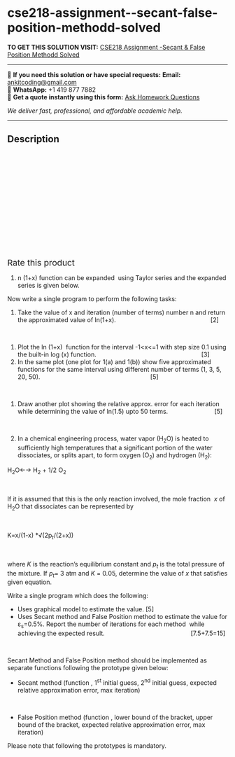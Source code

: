 # cse218-assignment--secant-false-position-methodd-solved
**TO GET THIS SOLUTION VISIT:** [CSE218 Assignment -Secant & False Position Methodd Solved](https://www.ankitcodinghub.com/product/cse218-assignment-secant-false-position-methodd-solved/)


---

📩 **If you need this solution or have special requests:** **Email:** ankitcoding@gmail.com  
📱 **WhatsApp:** +1 419 877 7882  
📄 **Get a quote instantly using this form:** [Ask Homework Questions](https://www.ankitcodinghub.com/services/ask-homework-questions/)

*We deliver fast, professional, and affordable academic help.*

---

<h2>Description</h2>



<div class="kk-star-ratings kksr-auto kksr-align-center kksr-valign-top" data-payload="{&quot;align&quot;:&quot;center&quot;,&quot;id&quot;:&quot;96867&quot;,&quot;slug&quot;:&quot;default&quot;,&quot;valign&quot;:&quot;top&quot;,&quot;ignore&quot;:&quot;&quot;,&quot;reference&quot;:&quot;auto&quot;,&quot;class&quot;:&quot;&quot;,&quot;count&quot;:&quot;0&quot;,&quot;legendonly&quot;:&quot;&quot;,&quot;readonly&quot;:&quot;&quot;,&quot;score&quot;:&quot;0&quot;,&quot;starsonly&quot;:&quot;&quot;,&quot;best&quot;:&quot;5&quot;,&quot;gap&quot;:&quot;4&quot;,&quot;greet&quot;:&quot;Rate this product&quot;,&quot;legend&quot;:&quot;0\/5 - (0 votes)&quot;,&quot;size&quot;:&quot;24&quot;,&quot;title&quot;:&quot;CSE218 Assignment -Secant \u0026amp; False Position Methodd Solved&quot;,&quot;width&quot;:&quot;0&quot;,&quot;_legend&quot;:&quot;{score}\/{best} - ({count} {votes})&quot;,&quot;font_factor&quot;:&quot;1.25&quot;}">

<div class="kksr-stars">

<div class="kksr-stars-inactive">
            <div class="kksr-star" data-star="1" style="padding-right: 4px">


<div class="kksr-icon" style="width: 24px; height: 24px;"></div>
        </div>
            <div class="kksr-star" data-star="2" style="padding-right: 4px">


<div class="kksr-icon" style="width: 24px; height: 24px;"></div>
        </div>
            <div class="kksr-star" data-star="3" style="padding-right: 4px">


<div class="kksr-icon" style="width: 24px; height: 24px;"></div>
        </div>
            <div class="kksr-star" data-star="4" style="padding-right: 4px">


<div class="kksr-icon" style="width: 24px; height: 24px;"></div>
        </div>
            <div class="kksr-star" data-star="5" style="padding-right: 4px">


<div class="kksr-icon" style="width: 24px; height: 24px;"></div>
        </div>
    </div>

<div class="kksr-stars-active" style="width: 0px;">
            <div class="kksr-star" style="padding-right: 4px">


<div class="kksr-icon" style="width: 24px; height: 24px;"></div>
        </div>
            <div class="kksr-star" style="padding-right: 4px">


<div class="kksr-icon" style="width: 24px; height: 24px;"></div>
        </div>
            <div class="kksr-star" style="padding-right: 4px">


<div class="kksr-icon" style="width: 24px; height: 24px;"></div>
        </div>
            <div class="kksr-star" style="padding-right: 4px">


<div class="kksr-icon" style="width: 24px; height: 24px;"></div>
        </div>
            <div class="kksr-star" style="padding-right: 4px">


<div class="kksr-icon" style="width: 24px; height: 24px;"></div>
        </div>
    </div>
</div>


<div class="kksr-legend" style="font-size: 19.2px;">
            <span class="kksr-muted">Rate this product</span>
    </div>
    </div>
<ol>
<li>n (1+x) function can be expanded &nbsp;using Taylor series and the expanded series is given below.</li>
</ol>
Now write a single program to perform the following tasks:

<ol>
<li>Take the value of x and iteration (number of terms) number n and return the approximated value of ln(1+x).&nbsp;&nbsp;&nbsp;&nbsp;&nbsp;&nbsp;&nbsp;&nbsp;&nbsp; &nbsp;&nbsp;&nbsp;&nbsp;&nbsp;&nbsp;&nbsp;&nbsp;&nbsp;&nbsp;&nbsp;&nbsp;&nbsp;&nbsp;&nbsp;&nbsp;&nbsp;&nbsp;&nbsp;&nbsp;&nbsp;&nbsp;&nbsp;&nbsp;&nbsp;&nbsp;&nbsp;&nbsp;&nbsp;&nbsp;&nbsp;&nbsp;&nbsp;&nbsp;&nbsp;&nbsp;&nbsp;&nbsp;&nbsp;&nbsp;&nbsp;&nbsp;&nbsp;&nbsp; [2]</li>
</ol>
&nbsp;

<ol>
<li>Plot the ln (1+x)&nbsp; function for the interval -1&lt;x&lt;=1 with step size 0.1 using the built-in log (x) function.&nbsp;&nbsp;&nbsp;&nbsp;&nbsp;&nbsp;&nbsp;&nbsp;&nbsp;&nbsp;&nbsp;&nbsp;&nbsp;&nbsp;&nbsp; &nbsp;&nbsp;&nbsp;&nbsp;&nbsp;&nbsp;&nbsp;&nbsp;&nbsp;&nbsp;&nbsp;&nbsp;&nbsp;&nbsp;&nbsp;&nbsp;&nbsp;&nbsp;&nbsp;&nbsp;&nbsp;&nbsp;&nbsp;&nbsp;&nbsp;&nbsp;&nbsp;&nbsp;&nbsp;&nbsp;&nbsp;&nbsp;&nbsp;&nbsp;&nbsp;&nbsp;&nbsp;&nbsp;&nbsp;&nbsp;&nbsp;&nbsp;&nbsp;&nbsp; [3]</li>
<li>In the same plot (one plot for 1(a) and 1(b)) show five approximated functions for the same interval using different number of terms (1, 3, 5, 20, 50). &nbsp;&nbsp;&nbsp;&nbsp;&nbsp;&nbsp;&nbsp;&nbsp;&nbsp;&nbsp;&nbsp;&nbsp;&nbsp;&nbsp;&nbsp;&nbsp;&nbsp;&nbsp;&nbsp;&nbsp;&nbsp;&nbsp;&nbsp;&nbsp;&nbsp;&nbsp;&nbsp;&nbsp;&nbsp;&nbsp;&nbsp;&nbsp;&nbsp;&nbsp;&nbsp;&nbsp;&nbsp;&nbsp;&nbsp;&nbsp;&nbsp;&nbsp;&nbsp;&nbsp;&nbsp;&nbsp;&nbsp;&nbsp;&nbsp;&nbsp;&nbsp;&nbsp;&nbsp;&nbsp;&nbsp;&nbsp;&nbsp;&nbsp;&nbsp;&nbsp;&nbsp;&nbsp; [5]</li>
</ol>
&nbsp;

<ol>
<li>Draw another plot showing the relative approx. error for each iteration while determining the value of ln(1.5) upto 50 terms.&nbsp;&nbsp;&nbsp;&nbsp;&nbsp;&nbsp;&nbsp;&nbsp;&nbsp;&nbsp;&nbsp;&nbsp;&nbsp;&nbsp;&nbsp;&nbsp;&nbsp;&nbsp;&nbsp;&nbsp;&nbsp;&nbsp;&nbsp;&nbsp;&nbsp;&nbsp; [5]</li>
</ol>
&nbsp;

<ol start="2">
<li>In a chemical engineering process, water vapor (H<sub>2</sub>O) is heated to sufficiently high temperatures that a significant portion of the water dissociates, or splits apart, to form oxygen (O<sub>2</sub>) and hydrogen (H<sub>2</sub>):</li>
</ol>
H<sub>2</sub>O←→ H<sub>2</sub> + 1/2 O<sub>2</sub>

&nbsp;

If it is assumed that this is the only reaction involved, the mole fraction&nbsp; <em>x </em>of H<sub>2</sub>O that dissociates can be represented by

&nbsp;

K=x/(1-x) *√(2p<em><sub>t</sub></em>/(2+x))

&nbsp;

where <em>K </em>is the reaction’s equilibrium constant and <em>p<sub>t</sub> </em>is the total pressure of the mixture. If <em>p<sub>t</sub></em>= 3 atm and <em>K </em>= 0<em>.</em>05, determine the value of <em>x </em>that satisfies given equation.

Write a single program which does the following:

<ul>
<li>Uses graphical model to estimate the value. [5]</li>
<li>Uses Secant method and False Position method to estimate the value for ε<sub>s</sub>=0.5%. Report the number of iterations for each method&nbsp; while achieving the expected result.&nbsp;&nbsp;&nbsp;&nbsp;&nbsp;&nbsp;&nbsp;&nbsp;&nbsp;&nbsp;&nbsp;&nbsp;&nbsp;&nbsp;&nbsp;&nbsp;&nbsp;&nbsp;&nbsp;&nbsp;&nbsp;&nbsp;&nbsp;&nbsp;&nbsp;&nbsp;&nbsp;&nbsp;&nbsp;&nbsp;&nbsp;&nbsp;&nbsp;&nbsp;&nbsp;&nbsp;&nbsp;&nbsp;&nbsp;&nbsp;&nbsp;&nbsp;&nbsp;&nbsp;&nbsp; &nbsp;&nbsp;&nbsp; [7.5+7.5=15]</li>
</ul>
&nbsp;

Secant Method and False Position method should be implemented as separate functions following the prototype given below:

<ul>
<li>Secant method (function , 1<sup>st</sup> initial guess, 2<sup>nd</sup> initial guess, expected relative approximation error, max iteration)</li>
</ul>
&nbsp;

<ul>
<li>False Position method (function , lower bound of the bracket, upper bound of the bracket, expected relative approximation error, max iteration)</li>
</ul>
Please note that following the prototypes is mandatory.

